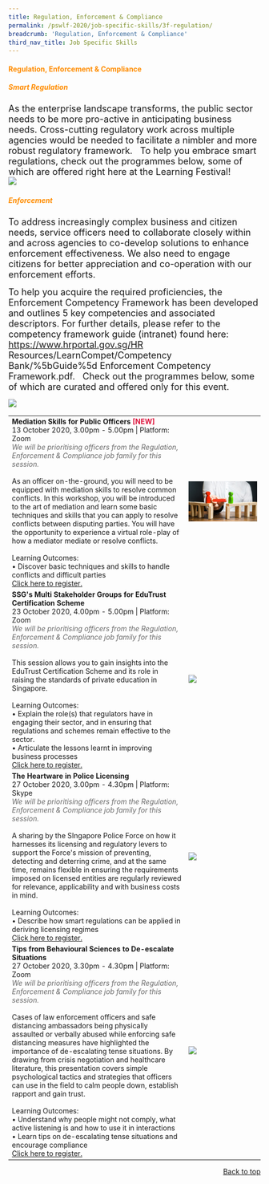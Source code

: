 ```yaml
---
title: Regulation, Enforcement & Compliance
permalink: /pswlf-2020/job-specific-skills/3f-regulation/
breadcrumb: 'Regulation, Enforcement & Compliance'
third_nav_title: Job Specific Skills
---
```


#### <font color="darkorange"><b>Regulation, Enforcement & Compliance</b></font>
##### <font color="darkorange"><b>Smart Regulation</b></font>
<font size="4">As the enterprise landscape transforms, the public sector needs to be more pro-active in anticipating business needs. Cross-cutting regulatory work across multiple agencies would be needed to facilitate a nimbler and more robust regulatory framework. 
 
To help you embrace smart regulations, check out the programmes below, some of which are offered right here at the Learning Festival!
<br></font>
 <img src="/images/RegulationCompetencyMapping.jpeg">
<br>
##### <font color="darkorange"><b>Enforcement</b></font>
<font size="4">To address increasingly complex business and citizen needs, service officers need to collaborate closely within and across agencies to co-develop solutions to enhance enforcement effectiveness. We also need to engage citizens for better appreciation and co-operation with our enforcement efforts.

To help you acquire the required proficiencies, the Enforcement Competency Framework has been developed and outlines 5 key competencies and associated descriptors. For further details, please refer to the competency framework guide (intranet) found here: https://www.hrportal.gov.sg/HR Resources/LearnCompet/Competency Bank/%5bGuide%5d Enforcement Competency Framework.pdf.
 
Check out the programmes below, some of which are curated and offered only for this event.<br></font>

<img src="/images/enforcementcompetencymapping.jpeg"> 
<br>
<table>
       <col width="70%"> 
            <col width="30%">
	
<tr>		
    <td>
	    <b>Mediation Skills for Public Officers</b> <b><font color="crimson">[NEW]</font></b>
      <br>13 October 2020, 3.00pm - 5.00pm | Platform: Zoom
	   <br><font color="dimgrey"><i>We will be prioritising officers from the Regulation, Enforcement & Compliance job family for this session.</i></font>
      <br>       
      <br>As an officer on-the-ground, you will need to be equipped with mediation skills to resolve common conflicts. In this workshop, you will be introduced to the art of mediation and learn some basic techniques and skills that you can apply to resolve conflicts between disputing parties. You will have the opportunity to experience a virtual role-play of how a mediator mediate or resolve conflicts.
      <br>      
      <br>Learning Outcomes:
      <br>• Discover basic techniques and skills to handle conflicts and difficult parties
      <br>
      <a href="https://mediation-skills.eventbrite.sg">Click here to register.</a> 
    </td>    
	<td>
     <img src="/images/mediation1.jpg">
    </td>
</tr>		
	


<tr>		
    <td>
      <b>SSG's Multi Stakeholder Groups for EduTrust Certification Scheme</b>
      <br>23 October 2020, 4.00pm - 5.00pm | Platform: Zoom
	   <br><font color="dimgrey"><i>We will be prioritising officers from the Regulation, Enforcement & Compliance job family for this session.</i></font>
      <br>       
      <br>This session allows you to gain insights into the EduTrust Certification Scheme and its role in raising the standards of private education in Singapore. 
      <br>      
      <br>Learning Outcomes:
      <br>• Explain the role(s) that regulators have in engaging their sector, and in ensuring that regulations and schemes remain effective to the sector.
      <br>• Articulate the lessons learnt in improving business processes 
      <br>
      <a href="https://edutrust-certification-scheme.eventbrite.sg">Click here to register.</a> 
    </td>    
	<td>
     <img src="/images/engage7.jpg">
    </td>
</tr>
<tr>		
    <td>
	    <b>The Heartware in Police Licensing</b>
      <br>27 October 2020, 3.00pm - 4.30pm | Platform: Skype
	   <br><font color="dimgrey"><i>We will be prioritising officers from the Regulation, Enforcement & Compliance job family for this session.</i></font>
      <br>       
      <br>A sharing by the SIngapore Police Force on how it harnesses its licensing and regulatory levers to support the Force's mission of preventing, detecting and deterring crime, and at the same time, remains flexible in ensuring the requirements imposed on licensed entities are regularly reviewed for relevance, applicability and with business costs in mind. 
      <br>      
      <br>Learning Outcomes:
      <br>• Describe how smart regulations can be applied in deriving licensing regimes
      <br>
      <a href="https://heartware-in-police-licensing.eventbrite.sg">Click here to register.</a> 
    </td>    
	<td>
     <img src="/images/regulation.jpg">
    </td>
</tr>	
<tr>		
    <td>
      <b>Tips from Behavioural Sciences to De-escalate Situations</b>
      <br>27 October 2020, 3.30pm - 4.30pm | Platform: Zoom
	   <br><font color="dimgrey"><i>We will be prioritising officers from the Regulation, Enforcement & Compliance job family for this session.</i></font>
      <br>       
      <br>Cases of law enforcement officers and safe distancing ambassadors being physically assaulted or verbally abused while enforcing safe distancing measures have highlighted the importance of de-escalating tense situations. By drawing from crisis negotiation and healthcare literature, this presentation covers simple psychological tactics and strategies that officers can use in the field to calm people down, establish rapport and gain trust. 
      <br>      
      <br>Learning Outcomes:
      <br>• Understand why people might not comply, what active listening is and how to use it in interactions
      <br>• Learn tips on de-escalating tense situations and encourage compliance
      <br>
      <a href="https://tips-from-behavioural-sciences.eventbrite.sg">Click here to register.</a> 
    </td>    
	<td>
     <img src="/images/engage6.jpg">
    </td>
</tr>
	</table>
<div style="text-align: right"><a href="#top">Back to top</a></div>

